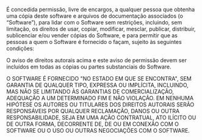 É concedida permissão, livre de encargos, a qualquer pessoa que obtenha uma cópia deste software e arquivos de documentação associados (o “Software”), para lidar com o Software sem restrições, 
incluindo, sem limitação, os direitos de usar, copiar, modificar, mesclar, publicar, distribuir, sublicenciar e/ou vender cópias do Software, e para permitir que as pessoas a quem o 
Software é fornecido o façam, sujeito às seguintes condições:

O aviso de direitos autorais acima e este aviso de permissão devem ser incluídos em todas as cópias ou partes substanciais do Software.

O SOFTWARE É FORNECIDO "NO ESTADO EM QUE SE ENCONTRA", SEM GARANTIA DE QUALQUER TIPO, EXPRESSA OU IMPLÍCITA, 
INCLUINDO, MAS NÃO SE LIMITANDO ÀS GARANTIAS DE COMERCIALIZAÇÃO, ADEQUAÇÃO A UM DETERMINADO FIM E NÃO VIOLAÇÃO. 
EM NENHUMA HIPÓTESE OS AUTORES OU TITULARES DOS DIREITOS AUTORAIS SERÃO RESPONSÁVEIS POR QUALQUER RECLAMAÇÃO, DANOS OU OUTRA RESPONSABILIDADE, SEJA EM UMA AÇÃO CONTRATUAL, 
ATO ILÍCITO OU DE OUTRA FORMA, DECORRENTE DE, DE OU EM CONEXÃO COM O SOFTWARE OU O USO OU OUTRAS NEGOCIAÇÕES COM O SOFTWARE.
